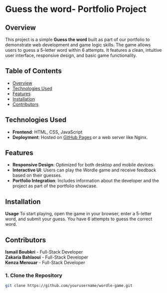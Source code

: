 # Guess the word- Portfolio Project

## Overview

This project is a simple **Guess the word** built as part of our portfolio to demonstrate web development and game logic skills. The game allows users to guess a 5-letter word within 6 attempts. It features a clean, intuitive user interface, responsive design, and basic game functionality.

## Table of Contents
- [Overview](#overview)
- [Technologies Used](#technologies-used)
- [Features](#features)
- [Installation](#installation)
- [Contributors](#contributors)

## Technologies Used
- **Frontend**: HTML, CSS, JavaScript
- **Deployment**: Hosted on [GitHub Pages](https://smaeel12.github.io/) or a web server like Nginx.

## Features
- **Responsive Design**: Optimized for both desktop and mobile devices.
- **Interactive UI**: Users can play the Wordle game and receive feedback based on their guesses.
- **Portfolio Integration**: Includes information about the developer and the project as part of the portfolio showcase.

## Installation
  **Usage**
  To start playing, open the game in your browser, enter a 5-letter word, and submit your guess. 
  You have 6 attempts to guess the correct word.  

## Contributors
 **Ismail Boubkri** - Full-Stack Developer  
 **Zakaria Bahlaoui** - Full-Stack Developer  
 **Kenza Merouar** - Full-Stack Developer

### 1. Clone the Repository
```bash
git clone https://github.com/yourusername/wordle-game.git
